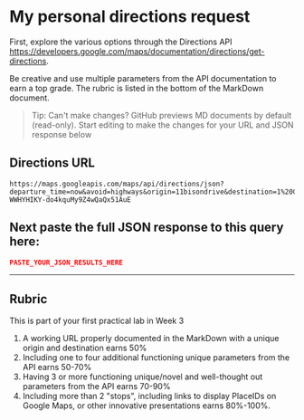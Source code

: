 # My personal directions request

First, explore the various options through the Directions API https://developers.google.com/maps/documentation/directions/get-directions. 

Be creative and use multiple parameters from the API documentation to earn a top grade. The rubric is listed in the bottom of the MarkDown document. 

> Tip: Can't make changes? GitHub previews MD documents by default (read-only). Start editing to make the changes for your URL and JSON response below

## Directions URL

```
https://maps.googleapis.com/maps/api/directions/json?departure_time=now&avoid=highways&origin=11bisondrive&destination=1%20Canada%27s%20Wonderland%20Drive%2C%20Vaughan%2C%20ON%20L6A%201S6&waypoints=51%20Gerry%20Fitzgerald%20Dr%2C%20Toronto%2C%20ON%20M3J%203N4%7C670%20Applewood%20Crescent%2C%20Concord%2C%20ON%20L4K%204B4%7C2777%20Steeles%20Ave%20W%2C%20North%20York%2C%20ON%20M3J%203K5&key=AIzaSyCM-WWHYHIKY-do4kquMy9Z4wQaQx51AuE
```

## Next paste the full JSON response to this query here:

```JSON
PASTE_YOUR_JSON_RESULTS_HERE
```
____
## Rubric

This is part of your first practical lab in Week 3 

1. A working URL properly documented in the MarkDown with a unique origin and destination earns 50%
2. Including one to four additional functioning unique parameters from the API earns 50-70%
3. Having 3 or more functioning unique/novel and well-thought out parameters from the API earns 70-90%
4. Including more than 2 "stops", including links to display PlaceIDs on Google Maps, or other innovative presentations earns 80%-100%. 
